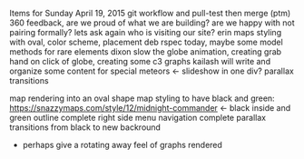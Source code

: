 


Items for Sunday April 19, 2015
git workflow and pull-test then merge (ptm)
360 feedback, are we proud of what we are building? are we happy with not pairing formally? lets ask again who is visiting our site?
erin maps styling with oval, color scheme, placement
deb rspec today, maybe some model methods for rare elements
dixon slow the globe animation, creating grab hand on click of globe, creating some c3 graphs
kailash will write and organize some content for special meteors <- slideshow in one div? parallax transitions




map rendering into an oval shape
map styling to have black and green:
https://snazzymaps.com/style/12/midnight-commander <- black inside and green outline
complete right side menu navigation
complete parallax transitions from black to new backround
- perhaps give a rotating away feel of graphs rendered
